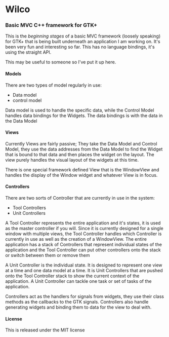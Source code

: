 # Wilco
### Basic MVC C++ framework for GTK+

This is the *beginning stages* of a basic MVC framework (loosely speaking) for GTK+ that is being built underneath an application I am working on. It's been very fun and interesting so far. This has no language bindings, it's using the straight API.

This may be useful to someone so I've put it up here.

#### Models

There are two types of model regularly in use:
* Data model
* control model

Data model is used to handle the specific data, while the Control Model handles data bindings for the Widgets. The data bindings is with the data in the Data Model

#### Views

Currently Views are fairly passive; They take the Data Model and Control Model, they use the data addresses from the Data Model to find the Widget that is bound to that data and then places the widget on the layout. The view purely handles the visual layout of the widgets at this time.

There is one special framework defined View that is the WindowView and handles the display of the Window widget and whatever View is in focus.

#### Controllers

There are two sorts of Controller that are currently in use in the system:
* Tool Controllers
* Unit Controllers

A Tool Controller represents the entire application and it's states, it is used as the master controller if you will. Since it is currently designed for a single window with multiple views, the Tool Controller handles which Controller is currently in use as well as the creation of a WindowView. The entire application has a stack of Controllers that represent individual states of the application and the Tool Controller can put other controllers onto the stack or switch between them or remove them

A Unit Controller is the individual state. It is designed to represent one view at a time and one data model at a time. It is Unit Controllers that are pushed onto the Tool Controller stack to show the current context of the application. A Unit Controller can tackle one task or set of tasks of the application.

Controllers act as the handlers for signals from widgets, they use their class methods as the callbacks to the GTK signals. Controllers also handle generating widgets and binding them to data for the view to deal with.


#### License

This is released under the MIT license